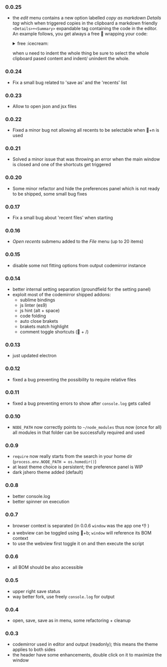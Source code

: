 
### 0.0.25  
- the _edit_ menu contains a new option labelled  _copy as markdown Details tag_ which when triggered copies in the clipboard a markdown friendly `<Details>+<Summary>` expandable tag containing the code in the editor.  
    An example follows, you get always a free :icecream: wrapping your code:
    <details>
    <summary>free :icecream:</summary>

    ``` js  
    var uniqueID = new function () {
        var count = 0,
            self = this;
        this.prefix = 'NS_';
        this.toString = function () {
            count += 1;
            return self.prefix + count;
        };
    }
    ```
    </details>

    when u need to indent the whole thing be sure to select the whole clipboard pased content and indent/ unindent the whole.

### 0.0.24  
- Fix a small bug related to 'save as' and the 'recents' list  
### 0.0.23  
- Allow to open json and jsx files  
### 0.0.22  
- Fixed a minor bug not allowing all recents to be selectable when +n is used  
### 0.0.21  
- Solved a minor issue that was throwing an error when the main window is closed and one of the shortcuts get triggered  
### 0.0.20
- Some minor refactor and hide the preferences panel which is not ready to be shipped, some small bug fixes
### 0.0.17 
- Fix a small bug about 'recent files' when starting
### 0.0.16 
- _Open recents_ submenu added to the _File_ menu (up to 20 items)
### 0.0.15 
- disable some not fitting options from output codemirror instance

### 0.0.14 
- better internal setting separation (groundfield for the setting panel)
- exploit most of the codemirror shipped addons:
    - sublime bindings
    - js linter (es9)
    - js hint (alt + space)
    - code folding
    - auto close brakets
    - brakets match highlight
    - comment toggle shortcuts ( + /)

### 0.0.13 
- just updated electron

### 0.0.12 
- fixed a bug preventing the possibility to require relative files
### 0.0.11 
- fixed a bug preventing errors to show after `console.log` gets called

### 0.0.10 
- `NODE_PATH` now correctly points to `~/node_modules` thus now (once for all) all modules in that folder can be successfully required and used

### 0.0.9
- `require` now really starts from the search in your home dir (`process.env.NODE_PATH = os.homedir()`)
- at least theme choice is persistent; the preference panel is WIP
- dark jshero theme added (default)

### 0.0.8
- better console.log
- better spinner on execution

### 0.0.7
- browser context is separated (in 0.0.6 `window` was the app one 👎 )
- a webview can be toggled using +b; `window` will reference its BOM context
- to use the webview first toggle it on and then execute the script

### 0.0.6
- all BOM should be also accessible

### 0.0.5
- upper right save status
- way better fork, use freely `console.log` for output

### 0.0.4
- open, save, save as in menu, some refactoring + cleanup
### 0.0.3
- codemirror used in editor and output (readonly); this means the theme applies to both sides
- the header have some enhancements, double click on it to maximize the window